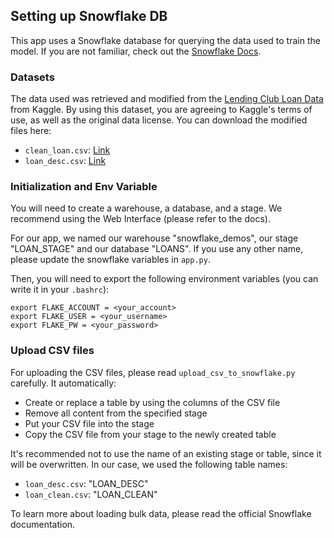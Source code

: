 ## Setting up Snowflake DB

This app uses a Snowflake database for querying the data used to train the model. If you are not familiar, check out the [Snowflake Docs](https://docs.snowflake.com/en/).

### Datasets

The data used was retrieved and modified from the [Lending Club Loan Data](https://www.kaggle.com/wendykan/lending-club-loan-data) from Kaggle. By using this dataset, you are agreeing to Kaggle's terms of use, as well as the original data license. You can download the modified files here:
* `clean_loan.csv`: [Link](https://plotly-tutorials.s3-us-west-1.amazonaws.com/dash-sample-apps/snowflake-demos/clean_loan.csv)
* `loan_desc.csv`: [Link](https://plotly-tutorials.s3-us-west-1.amazonaws.com/dash-sample-apps/snowflake-demos/loan_desc.csv)

### Initialization and Env Variable

You will need to create a warehouse, a database, and a stage. We recommend using the Web Interface (please refer to the docs).

For our app, we named our warehouse "snowflake_demos", our stage "LOAN_STAGE" and our database "LOANS". If you use any other name, please update the snowflake variables in `app.py`.

Then, you will need to export the following environment variables (you can write it in your `.bashrc`):
```
export FLAKE_ACCOUNT = <your_account>
export FLAKE_USER = <your_username>
export FLAKE_PW = <your_password>
```

### Upload CSV files
For uploading the CSV files, please read `upload_csv_to_snowflake.py` carefully. It automatically:
* Create or replace a table by using the columns of the CSV file
* Remove all content from the specified stage
* Put your CSV file into the stage
* Copy the CSV file from your stage to the newly created table

It's recommended not to use the name of an existing stage or table, since it will be overwritten. In our case, we used the following table names:
* `loan_desc.csv`: "LOAN_DESC"
* `loan_clean.csv`: "LOAN_CLEAN"

To learn more about loading bulk data, please read the official Snowflake documentation.